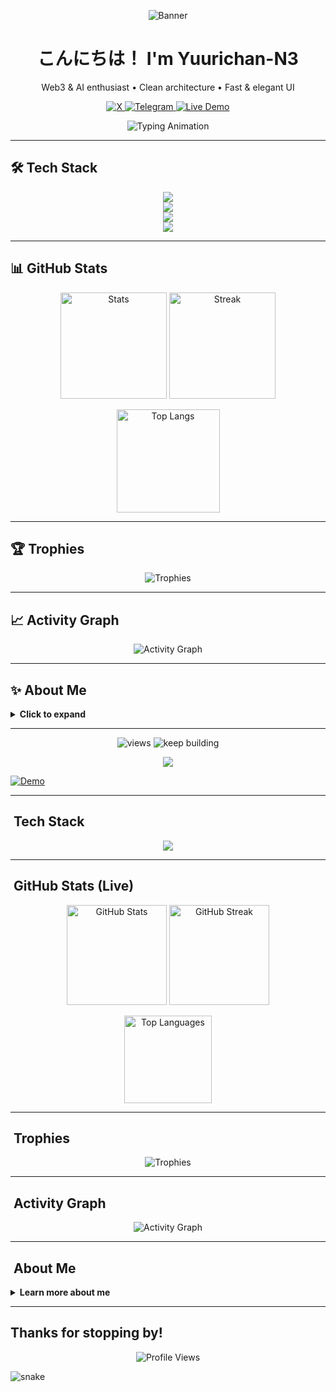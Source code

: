<!-- ====================== BANNER ====================== -->
<p align="center">
  <img src="https://capsule-render.vercel.app/api?type=waving&height=220&text=Yuurichan-N3&fontAlign=50&fontSize=42&color=0:ff2d8d,100:ffc857&fontColor=ffffff&animation=twinkling" alt="Banner"/>
</p>

<h1 align="center">こんにちは！ I'm <b>Yuurichan-N3</b> </h1>
<p align="center">Web3 & AI enthusiast • Clean architecture • Fast & elegant UI</p>

<!-- ====================== SOCIALS ====================== -->
<p align="center">
  <a href="https://x.com/Yuurisan_desu" target="_blank">
    <img alt="X" src="https://img.shields.io/badge/X-@Yuurisan__desu-111111?style=for-the-badge&logo=x&logoColor=white" />
  </a>
  <a href="https://t.me/sentineldiscus" target="_blank">
    <img alt="Telegram" src="https://img.shields.io/badge/Telegram-Chat-0088CC?style=for-the-badge&logo=telegram&logoColor=white" />
  </a>
  <a href="https://yuurisentinel.netlify.app/" target="_blank">
    <img alt="Live Demo" src="https://img.shields.io/badge/Live%20Demo-yuurisentinel.netlify.app-22c55e?style=for-the-badge" />
  </a>
</p>

<!-- ====================== TYPING ====================== -->
<p align="center">
  <img src="https://readme-typing-svg.herokuapp.com?font=Fira+Code&size=22&duration=2500&pause=800&center=true&vCenter=true&width=700&lines=Web3%2C+AI%2C+and+clean+UX;Designing+logic%2C+deploying+dreams;永遠に学び続ける%E3%80%82" alt="Typing Animation"/>
</p>

---

## 🛠 Tech Stack
<p align="center">
  <!-- Row 1 -->
  <img src="https://skillicons.dev/icons?i=html,css,js,ts,python,php,java,go,rust,solidity&perline=10" />
  <br/>
  <!-- Row 2 -->
  <img src="https://skillicons.dev/icons?i=react,vue,svelte,nextjs,nuxtjs,nodejs,express,vite,webpack,tailwind&perline=10" />
  <br/>
  <!-- Row 3 -->
  <img src="https://skillicons.dev/icons?i=figma,git,github,linux,bash,docker,nginx,cloudflare,vercel,netlify&perline=10" />
  <br/>
  <!-- Row 4 -->
  <img src="https://skillicons.dev/icons?i=postgres,mysql,sqlite,redis,mongodb,postman,graphql,prisma,wasm,regex&perline=10" />
</p>

---

## 📊 GitHub Stats
<p align="center">
  <img height="170" src="https://github-readme-stats.vercel.app/api?username=Yuurichan-N3&show_icons=true&rank_icon=github&theme=tokyonight&hide_border=true" alt="Stats"/>
  <img height="170" src="https://github-readme-streak-stats.herokuapp.com/?user=Yuurichan-N3&theme=tokyonight&hide_border=true" alt="Streak"/>
</p>
<p align="center">
  <img height="165" src="https://github-readme-stats.vercel.app/api/top-langs/?username=Yuurichan-N3&layout=compact&langs_count=10&theme=tokyonight&hide_border=true" alt="Top Langs"/>
</p>

---

## 🏆 Trophies
<p align="center">
  <img src="https://github-profile-trophy.vercel.app/?username=Yuurichan-N3&theme=onestar&no-frame=true&margin-w=8&margin-h=8" alt="Trophies"/>
</p>

---

## 📈 Activity Graph
<p align="center">
  <img src="https://github-readme-activity-graph.vercel.app/graph?username=Yuurichan-N3&theme=github-compact&hide_border=true" alt="Activity Graph"/>
</p>

---

## ✨ About Me
<details>
  <summary><b>Click to expand</b></summary>

- 🧠 Curious about **Web3**, **AI**, and **DX**.  
- 🎯 Goal: Clean, fast, accessible user experiences.  
- 🌱 Learning: Japanese 日本語 & performance optimization.  
- ☎️ Connect: X / Telegram above.
</details>

---

<!-- Counters -->
<p align="center">
  <img src="https://komarev.com/ghpvc/?username=Yuurichan-N3&style=for-the-badge&label=PROFILE+VIEWS&color=ff2d8d" alt="views"/>
  <img src="https://img.shields.io/badge/Keep%20Building-ffc857?style=for-the-badge" alt="keep building"/>
</p>

<!-- Footer wave -->
<p align="center">
  <img src="https://capsule-render.vercel.app/api?type=waving&height=140&section=footer&color=0:ff2d8d,100:ffc857" />
</p>

<!-- Optional: Snake (needs GitHub Action). See instructions below. -->  </a>
  <a href="https://yuurisentinel.netlify.app/" target="_blank">
    <img alt="Demo" src="https://img.shields.io/badge/Live+Demo-Yuurisentinel-22c55e?style=for-the-badge" />
  </a>
</p>

---

## ​ Tech Stack
<p align="center">
  <img src="https://skillicons.dev/icons?i=solidity,html,css,js,ts,python,nodejs,react,vue,docker,git,linux,aws&perline=7" />
</p>

---

## ​ GitHub Stats (Live)
<p align="center">
  <img height="160" src="https://github-readme-stats.vercel.app/api?username=Yuurichan-N3&show_icons=true&theme=dracula&hide_border=true" alt="GitHub Stats" />
  <img height="160" src="https://github-readme-streak-stats.herokuapp.com/?user=Yuurichan-N3&theme=dracula&hide_border=true" alt="GitHub Streak" />
</p>
<p align="center">
  <img height="140" src="https://github-readme-stats.vercel.app/api/top-langs/?username=Yuurichan-N3&layout=compact&theme=dracula&hide_border=true" alt="Top Languages" />
</p>

---

## ​ Trophies
<p align="center">
  <img src="https://github-profile-trophy.vercel.app/?username=Yuurichan-N3&theme=dracula&no-frame=true&margin-w=8&margin-h=8" alt="Trophies" />
</p>

---

## ​ Activity Graph
<p align="center">
  <img src="https://github-readme-activity-graph.vercel.app/graph?username=Yuurichan-N3&theme=github-dark&hide_border=true" alt="Activity Graph" />
</p>

---

## ​ About Me
<details>
  <summary><b>Learn more about me</b></summary>

- 🌐 **Role**: Software Architect with focus on Web3, AI, and blockchain logic design.  
- 🧠 **Interests**: Crypto investing & decentralized innovation, Japanese language & culture, clean scalable architecture.  
- 🚀 **Mission**: Bring ideas to life through code, while exploring cross-cultural creativity.  
- ☎️ **Connect with Me**:  
  - X: [@Yuurisan_desu](https://x.com/Yuurisan_desu)  
  - Telegram: [Chat group](https://t.me/sentineldiscus)  
  - Live: [yuurisentinel.netlify.app](https://yuurisentinel.netlify.app/)
</details>

---

##  Thanks for stopping by!
<p align="center">
  <img src="https://komarev.com/ghpvc/?username=Yuurichan-N3&style=for-the-badge&label=Profile+Views&color=ff0066" alt="Profile Views" />
</p>

<picture>
  <source media="(prefers-color-scheme: dark)" srcset="https://raw.githubusercontent.com/Yuurichan-N3/Yuurichan-N3/output/snake-dark.svg">
  <img alt="snake" src="https://raw.githubusercontent.com/Yuurichan-N3/Yuurichan-N3/output/snake.svg">
</picture>
